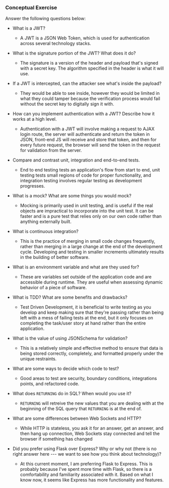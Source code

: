 ### Conceptual Exercise

Answer the following questions below:

- What is a JWT?
	- A JWT is a JSON Web Token, which is used for authentication across several technology stacks.

- What is the signature portion of the JWT?  What does it do?
	- The signature is a version of the header and payload that's signed with a secret key. The algorithm specified in the header is what it will use.

- If a JWT is intercepted, can the attacker see what's inside the payload?
	- They would be able to see inside, however they would be limited in what they could tamper because the verification process would fail without the secret key to digitally sign it with.

- How can you implement authentication with a JWT?  Describe how it works at a high level.
	- Authentication with a JWT will involve making a request to AJAX login route, the server will authenticate and return the token in JSON, front-end JS will receive and store that token, and then for every future request, the browser will send the token in the request for validation from the server.

- Compare and contrast unit, integration and end-to-end tests.
	- End to end testing tests an application's flow from start to end, unit testing tests small regions of code for proper functionality, and integration testing involves regular testing as development progresses.

- What is a mock? What are some things you would mock?
	- Mocking is primarily used in unit testing, and is useful if the real objects are impractical to incorporate into the unit test. It can be faster and is a pure test that relies only on our own code rather than anything externally built.

- What is continuous integration?
	- This is the practice of merging in small code changes frequently, rather than merging in a large change at the end of the development cycle. Developing and testing in smaller increments ultimately results in the building of better software.

- What is an environment variable and what are they used for?
	- These are variables set outside of the application code and are accessible during runtime. They are useful when assessing dynamic behavior of a piece of software. 

- What is TDD? What are some benefits and drawbacks?
	- Test Driven Development, it is beneficial to write testing as you develop and keep making sure that they're passing rather than being left with a mess of failing tests at the end, but it only focuses on completing the task/user story at hand rather than the entire application.

- What is the value of using JSONSchema for validation?
	- This is a relatively simple and effective method to ensure that data is being stored correctly, completely, and formatted properly under the unique restraints.

- What are some ways to decide which code to test?
	- Good areas to test are security, boundary conditions, integrations points, and refactored code.

- What does `RETURNING` do in SQL? When would you use it?
	- `RETURNING` will retreive the new values that you are dealing with at the beginning of the SQL query that `RETURNING` is at the end of. 

- What are some differences between Web Sockets and HTTP?
	- While HTTP is stateless, you ask it for an answer, get an answer, and then hang up connection, Web Sockets stay connected and tell the browser if something has changed

- Did you prefer using Flask over Express? Why or why not (there is no right
  answer here --- we want to see how you think about technology)?
	- At this current moment, I am preferring Flask to Express. This is probably because I've spent more time with Flask, so there is a comfortability and familiarity associated with it. Based on what I know now, it seems like Express has more functionality and features.